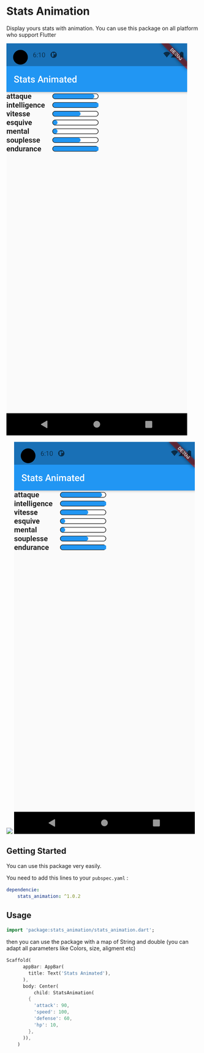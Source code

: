 # Stats Animation

Display yours stats with animation. You can use this package on all platform who support Flutter

![ScreenShot](/screenshots/Screenshot_1622743833.png)

<p>
    <img src="https://github.com/Radeonisos/stats_animation/blob/master/screenshots/demo_gif.png?raw=true"/>
    <img src="https://github.com/Radeonisos/stats_animation/blob/master/screenshots/demo_img.png?raw=true"/>
</p>

## Getting Started

You can use this package very easily.

You need to add this lines to your `pubspec.yaml` :

```yaml
dependencie:
    stats_animation: ^1.0.2
```

## Usage

```dart
import 'package:stats_animation/stats_animation.dart';
```

then you can use the package with a map of String and double (you can adapt all parameters like Colors, size, aligment etc)

```dart
Scaffold(
      appBar: AppBar(
        title: Text('Stats Animated'),
      ),
      body: Center(
          child: StatsAnimation(
        {
          'attack': 90,
          'speed': 100,
          'defense': 60,
          'hp': 10,
        },
      )),
    )
```